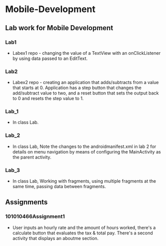# Mobile-Development
## Lab work for Mobile Development

### Lab1
* Labex1 repo - changing the value of a TextView with an onClickListener by using data passed to an EditText.

### Lab2
* Labex2 repo - creating an application that adds/subtracts from a value that starts at 0. Application has a step button that changes the add/subtract value to two, and a reset button that sets the output back to 0 and resets the step value to 1.

### Lab_1
* In class Lab.

### Lab_2
* In class Lab, Note the changes to the androidmanifest.xml in lab 2 for details on menu navigation by means of configuring the MainActivity as the parent activity.

### Lab_3 
* In class Lab, Working with fragments, using multiple fragments at the same time, passing data between fragments.

## Assignments

### 101010466Assignment1
* User inputs an hourly rate and the amount of hours worked, there's a calculate button that evaluates the tax & total pay. There's a second activity that displays an aboutme section.
